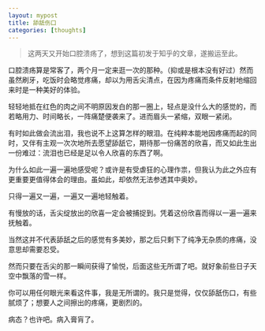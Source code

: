 ```yaml
---
layout: mypost
title: 舔舐伤口
categories: [thoughts]
---
```


> 这两天又开始口腔溃疡了，想到这篇初发于知乎的文章，遂搬运至此。

口腔溃疡算是常客了，两个月一定来逛一次的那种。（抑或是根本没有好过）然而虽然刷牙，吃饭时会略觉疼痛，却以为用舌尖清点，在因为疼痛而条件反射地缩回来时是一种美好的体验。

轻轻地抵在红色的肉之间不明原因发白的那一圈上，轻点是没什么大的感觉的，而若略用力、时间略长，一阵痛楚便袭来了。进而眉头一紧缩，双眼一紧闭。

有时如此做会流出泪，我也说不上这算怎样的眼泪。在纯粹本能地因疼痛而起的同时，又伴有主观一次次地所去愿望舔舐它，期待那一份痛苦的欣喜，而又如此生出一份难过：流泪也已经是足以令人欣喜的东西了啊。

为什么如此一遍一遍地感受呢？或许是有受虐狂的心理作祟，但我认为此之外应有更重要更值得体会的理由。虽如此，却依然无法参透其中奥妙。

只得一遍又一遍，一遍又一遍地轻触着。

有慢放的话，舌尖绽放出的欣喜一定会被捕捉到。凭着这份欣喜而得以一遍一遍来抚触着。

当然这并不代表舔舐之后的感觉有多美妙，那之后只剩下了纯净无杂质的疼痛，没意思却需要忍受。

然而只要在舌尖的那一瞬间获得了愉悦，后面这些无所谓了吧。就好象前些日子天空中飘落的雪一样。

你可以用任何眼光来看这件事，我是无所谓的。我只是觉得，仅仅舔舐伤口，有些腻烦了；想要人之间擦出的疼痛，更剧烈的。

病态？也许吧。病入膏肓了。